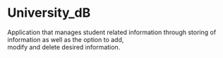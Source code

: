 <h1><b>University_dB</b></h1>

<p>Application that manages student related information through storing of information as well as the option to add,<br> modify and delete desired information.
